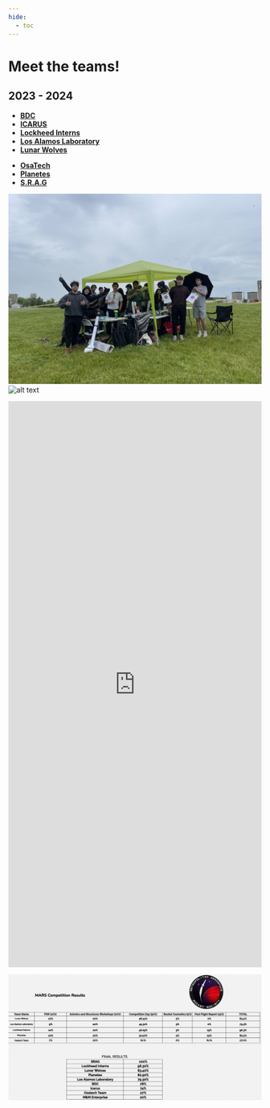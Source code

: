 ```yaml
---
hide:
  - toc
---
```


# Meet the teams!

<!-- ## 2024 - 2025 -->

## 2023 - 2024

<div class="grid cards" markdown>

- [__BDC__](2023_2024/BDC/)
- [__ICARUS__](2023_2024/ICARUS/)
- [__Lockheed Interns__](2023_2024/Lockheed-Interns/)
- [__Los Alamos Laboratory__](2023_2024/Los-Alamos-Laboratory/)
- [__Lunar Wolves__](2023_2024/Lunar-Wolves/)
<!-- - [__M&M Enterprise__](M%26M-Enterprise) -->
- [__OsaTech__](2023_2024/OsaTech/)
- [__Planetes__](2023_2024/Planetes/)
- [__S.R.A.G__](2023_2024/S.R.A.G/)

</div>

![alt text](2023_2024/IMG_6775.jpg)
![alt text](2023_2024/IMG_5183.jpg)


<div style="display: flex; justify-content: center;">
<iframe width="550" height="1125" src="https://docs.google.com/spreadsheets/d/e/2PACX-1vS-k1uMF0j1fuYFC8y9xTXoBtfGX6vRpnVRpYMMufF_O6_QYw8RuzwmwfIdyw429LFG605dHb1c6QXj/pubhtml?widget=true&amp;headers=false" frameborder="0" marginheight="0" marginwidth="0">Loading...</iframe>
</div>


![alt text](2023_2024/3.png)
